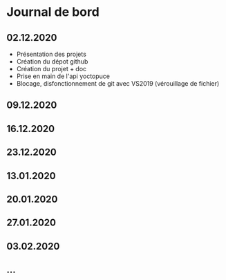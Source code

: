 # Journal de bord

## 02.12.2020

* Présentation des projets
* Création du dépot github
* Création du projet + doc
* Prise en main de l'api yoctopuce
* Blocage, disfonctionnement de git avec VS2019 (vérouillage de fichier)

## 09.12.2020

## 16.12.2020

## 23.12.2020

## 13.01.2020

## 20.01.2020

## 27.01.2020

## 03.02.2020

## ...
